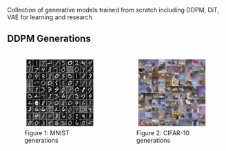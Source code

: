 Collection of generative models trained from scratch including DDPM, DiT, VAE for learning and research

## DDPM Generations

<div style="display: flex; gap: 1rem;">
    <figure>
        <img src="./diffusion/outputs/mnist.png" alt="MNIST generations" width="300"/>
        <figcaption>Figure 1: MNIST generations</figcaption>
    </figure>
    <figure>
        <img src="./diffusion/outputs/cifar_1.png" alt="CIFAR-10 generations" width="300"/>
        <figcaption>Figure 2: CIFAR-10 generations</figcaption>
    </figure>
</div>